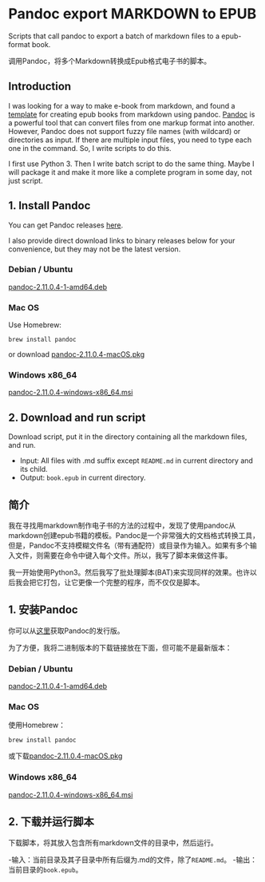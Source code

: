 # Pandoc export MARKDOWN to EPUB

Scripts that call pandoc to export a batch of markdown files to a epub-format book.

调用Pandoc，将多个Markdown转换成Epub格式电子书的脚本。

## Introduction

I was looking for a way to make e-book from markdown, and found a [template](https://github.com/johnpaulada/pandoc-markdown-book-template) for creating epub books from markdown using pandoc. [Pandoc](https://pandoc.org/) is a powerful tool that can convert files from one markup format into another. However, Pandoc does not support fuzzy file names (with wildcard) or directories as input. If there are multiple input files, you need to type each one in the command. So, I write scripts to do this.

I first use Python 3. Then I write batch script to do the same thing. Maybe I will package it and make it more like a complete program in some day, not just script.

## 1. Install Pandoc

You can get Pandoc releases [here](https://github.com/jgm/pandoc/releases).

I also provide direct download links to binary releases below for your convenience, but they may not be the latest version.

### Debian / Ubuntu

[pandoc-2.11.0.4-1-amd64.deb](https://github.com/jgm/pandoc/releases/download/2.11.0.4/pandoc-2.11.0.4-1-amd64.deb)

### Mac OS

Use Homebrew:

    brew install pandoc

or download [pandoc-2.11.0.4-macOS.pkg](https://github.com/jgm/pandoc/releases/download/2.11.0.4/pandoc-2.11.0.4-macOS.pkg)

### Windows x86_64

[pandoc-2.11.0.4-windows-x86_64.msi](https://github.com/jgm/pandoc/releases/download/2.11.0.4/pandoc-2.11.0.4-windows-x86_64.msi)

## 2. Download and run script

Download script, put it in the directory containing all the markdown files, and run.

- Input: All files with .md suffix except `README.md` in current directory and its child.
- Output: `book.epub` in current directory.

## 简介

我在寻找用markdown制作电子书的方法的过程中，发现了使用pandoc从markdown创建epub书籍的模板。Pandoc是一个非常强大的文档格式转换工具，但是，Pandoc不支持模糊文件名（带有通配符）或目录作为输入。如果有多个输入文件，则需要在命令中键入每个文件。所以，我写了脚本来做这件事。

我一开始使用Python3。然后我写了批处理脚本(BAT)来实现同样的效果。也许以后我会把它打包，让它更像一个完整的程序，而不仅仅是脚本。

## 1. 安装Pandoc

你可以从[这里](https://github.com/jgm/pandoc/releases)获取Pandoc的发行版。

为了方便，我将二进制版本的下载链接放在下面，但可能不是最新版本：

### Debian / Ubuntu

[pandoc-2.11.0.4-1-amd64.deb](https://github.com/jgm/pandoc/releases/download/2.11.0.4/pandoc-2.11.0.4-1-amd64.deb)

### Mac OS

使用Homebrew：

    brew install pandoc

或下载[pandoc-2.11.0.4-macOS.pkg](https://github.com/jgm/pandoc/releases/download/2.11.0.4/pandoc-2.11.0.4-macOS.pkg)

### Windows x86_64

[pandoc-2.11.0.4-windows-x86_64.msi](https://github.com/jgm/pandoc/releases/download/2.11.0.4/pandoc-2.11.0.4-windows-x86_64.msi)

## 2. 下载并运行脚本

下载脚本，将其放入包含所有markdown文件的目录中，然后运行。

-输入：当前目录及其子目录中所有后缀为.md的文件，除了`README.md`。
-输出：当前目录的`book.epub`。
